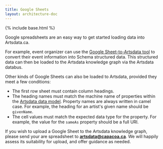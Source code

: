 ```yaml
---
title: Google Sheets
layout: architecture-doc
---
```


{% include base.html %}

Google spreadsheets are an easy way to get started loading data into Artsdata.ca.

For example, event organizer can use the [Google Sheet-to-Artsdata tool]({{base}}/architecture/google-sheet-to-artsdata.html) to convert their event information into Schema structured data. This structured data can then be loaded to the Artsdata knowledge graph via the Artsdata databus.

Other kinds of Google Sheets can also be loaded to Artsdata, provided they meet a few conditions:

- The first row sheet must contain column headings.
- The heading names must match the machine name of properties within the [Artsdata data model]({{base}}index.html). Property names are always written in camel case. For example, the heading for an artist's given name should be `givenName`.
- The cell values must match the expected data type for the property. For example, the value for the `sameAs` property should be a full URI.

If you wish to upload a Google Sheet to the Artsdata knowledge graph, please send your are spreadsheet to [**artsdata@capacoa.ca**](mailto:artsdata@capacoa.ca). We will happily assess its suitability for upload, and offer guidance as needed.
